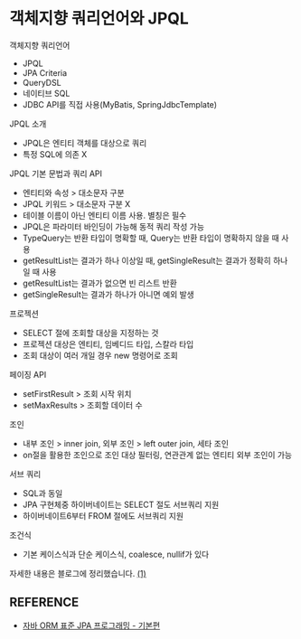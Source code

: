 # 객체지향 쿼리언어와 JPQL

객체지향 쿼리언어

- JPQL
- JPA Criteria
- QueryDSL
- 네이티브 SQL
- JDBC API를 직접 사용(MyBatis, SpringJdbcTemplate)

JPQL 소개

- JPQL은 엔티티 객체를 대상으로 쿼리
- 특정 SQL에 의존 X

JPQL 기본 문법과 쿼리 API

- 엔티티와 속성 > 대소문자 구분
- JPQL 키워드 > 대소문자 구분 X
- 테이블 이름이 아닌 엔티티 이름 사용. 별칭은 필수
- JPQL은 파라미터 바인딩이 가능해 동적 쿼리 작성 가능
- TypeQuery는 반환 타입이 명확할 때, Query는 반환 타입이 명확하지 않을 때 사용
- getResultList는 결과가 하나 이상일 때, getSingleResult는 결과가 정확히 하나일 때 사용
- getResultList는 결과가 없으면 빈 리스트 반환
- getSingleResult는 결과가 하나가 아니면 예외 발생

프로젝션

- SELECT 절에 조회할 대상을 지정하는 것
- 프로젝션 대상은 엔티티, 임베디드 타입, 스칼라 타입
- 조회 대상이 여러 개일 경우 new 명령어로 조회

페이징 API

- setFirstResult > 조회 시작 위치
- setMaxResults > 조회할 데이터 수

조인

- 내부 조인 > inner join, 외부 조인 > left outer join, 세타 조인
- on절을 활용한 조인으로 조인 대상 필터링, 연관관계 없는 엔티티 외부 조인이 가능

서브 쿼리

- SQL과 동일
- JPA 구현체중 하이버네이트는 SELECT 절도 서브쿼리 지원
- 하이버네이트6부터 FROM 절에도 서브쿼리 지원

조건식

- 기본 케이스식과 단순 케이스식, coalesce, nullif가 있다

자세한 내용은 블로그에 정리했습니다.
[(1)](https://hsh519.tistory.com/112)

## REFERENCE

- [자바 ORM 표준 JPA 프로그래밍 - 기본편](https://www.inflearn.com/course/ORM-JPA-Basic/dashboard)
